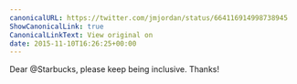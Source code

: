 ```yaml
---
canonicalURL: https://twitter.com/jmjordan/status/664116914998738945
ShowCanonicalLink: true
CanonicalLinkText: View original on
date: 2015-11-10T16:26:25+00:00
---
```

Dear @Starbucks, please keep being inclusive. Thanks!